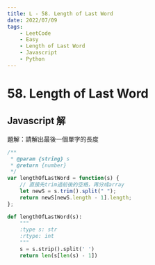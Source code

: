 ```yaml
---
title: L - 58. Length of Last Word
date: 2022/07/09
tags: 
    - LeetCode
    - Easy
    - Length of Last Word
    - Javascript
    - Python
---
```

# 58. Length of Last Word
## Javascript 解
題解：請解出最後一個單字的長度
```javascript
/**
 * @param {string} s
 * @return {number}
 */
var lengthOfLastWord = function(s) {
    // 直接先trim過前後的空格，再分成array
    let newS = s.trim().split(" ");
    return newS[newS.length - 1].length;
};
```


```python
def lengthOfLastWord(s):
    """
    :type s: str
    :rtype: int
    """
    s = s.strip().split(' ')
    return len(s[len(s) - 1])
```
